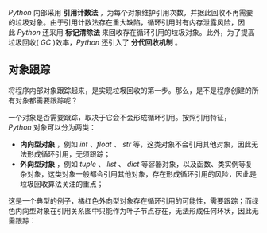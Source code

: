 _Python_ 内部采用 **引用计数法** ，为每个对象维护引用次数，并据此回收不再需要的垃圾对象。由于引用计数法存在重大缺陷，循环引用时有内存泄露风险，因此 _Python_ 还采用 **标记清除法** 来回收存在循环引用的垃圾对象。此外，为了提高垃圾回收( _GC_ )效率，_Python_ 还引入了 **分代回收机制** 。

## 对象跟踪

将程序内部对象跟踪起来，是实现垃圾回收的第一步。那么，是不是程序创建的所有对象都需要跟踪呢？

一个对象是否需要跟踪，取决于它会不会形成循环引用。按照引用特征，_Python_ 对象可以分为两类：

-   **内向型对象** ，例如 _int_ 、_float_ 、 _str_ 等，这类对象不会引用其他对象，因此无法形成循环引用，无须跟踪；
-   **外向型对象** ，例如 _tuple_ 、 _list_ 、 _dict_ 等容器对象，以及函数、类实例等复杂对象，这类对象一般都会引用其他对象，存在形成循环引用的风险，因此是垃圾回收算法关注的重点；

这是一个典型的例子，橘红色外向型对象存在循环引用的可能性，需要跟踪；而绿色内向型对象在引用关系图中只能作为叶子节点存在，无法形成任何环状，因此无需跟踪：